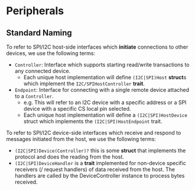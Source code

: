 # Peripherals

## Standard Naming

To refer to SPI/I2C host-side interfaces which **initiate** connections to other devices, we use the following terms:

- `Controller`: Interface which supports starting read/write transactions to any connected device.
    - Each unique host implementation will define `(I2C|SPI)Host` **struct**s which implement the `I2C/SPIHostController` **trait**.
- `Endpoint`: Interface for connecting with a single remote device attached to a `Controller`.
    - e.g. This will refer to an I2C device with a specific address or a SPI device with a specific CS local pin selected.
    - Each unique host implementation will define a `(I2C|SPI)HostDevice` struct which implements the `(I2C|SPI)HostEndpoint` trait.

To refer to SPI/I2C device-side interfaces which receive and respond to messages initiated from the host, we use the following terms:

- `(I2C|SPI)Device(Controller)?` this is some **struct** that implements the protocol and does the reading from the host. 
- `(I2C|SPI)DeviceHandler` is a **trait** implemented for non-device specific receivers (/ request handlers) of data received from the host. The handlers are called by the DeviceController instance to process bytes received.
